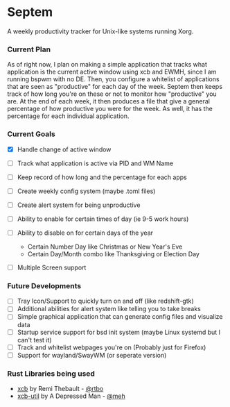 # Septem
A weekly productivity tracker for Unix-like systems running Xorg.

### Current Plan
As of right now, I plan on making a simple application that tracks what application
is the current active window using xcb and EWMH, since I am running bspwm with no DE.
Then, you configure a whitelist of applications that are seen as "productive" for each day of the week.
Septem then keeps track of how long you're on these or not to monitor how "productive" you are.
At the end of each week, it then produces a file that give a general percentage of how productive
you were for the week. As well, it has the percentage for each individual application.

### Current Goals
- [x] Handle change of active window
- [ ] Track what application is active via PID and WM Name
- [ ] Keep record of how long and the percentage for each apps 
- [ ] Create weekly config system (maybe .toml files)
- [ ] Create alert system for being unproductive
- [ ] Ability to enable for certain times of day (ie 9-5 work hours)
- [ ] Ability to disable on for certain days of the year 
  - Certain Number Day like Christmas or New Year's Eve
  - Certain Day/Month combo like Thanksgiving or Election Day
- [ ] Multiple Screen support


### Future Developments
- [ ] Tray Icon/Support to quickly turn on and off (like redshift-gtk)
- [ ] Additional abilities for alert system like telling you to take breaks 
- [ ] Simple graphical application that can generate config files and visualize data
- [ ] Startup service support for bsd init system (maybe Linux systemd but I can't test it)
- [ ] Track and whitelist webpages you're on (Probably just for Firefox)
- [ ] Support for wayland/SwayWM (or seperate version) 

### Rust Libraries being used
- [xcb](https://github.com/rtbo/rust-xcb) by Remi Thebault - [@rtbo](https://github.com/rtbo)
- [xcb-util](https://github.com/meh/rust-xcb-util) by A Depressed Man - [@meh](https://github.com/meh)
